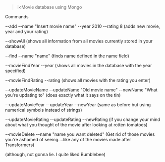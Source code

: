 >i<Movie database using Mongo</i>



Commands

--add --name "Insert movie name" --year 2010 --rating 8 (adds new movie, year and your rating)

--showAll (shows all information from all movies currently stored in your database)

--find --name "name" (finds name defined in the name field)

--movieFindYear --year (shows all movies in the database with the year specified)

--movieFindRating --rating (shows all movies with the rating you enter)

--updateMovieName --updateName "Old movie name" --newName "What you're updating to" (does exactly what it says on the tin)

--updateMovieYear --updateYear --newYear (same as before but using numerical symbols instead of strings)

--updateMovieRating --updateRating --newRating (if you change your mind about what you thought of the movie after looking at rotten tomatoes)

--movieDelete --name "name you want deleted" (Get rid of those movies you're ashamed of seeing....like any of the movies made after Transformers)

(although, not gonna lie. I quite liked Bumblebee)
